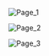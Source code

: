 ![Page_1](https://github.com/AbdulRahmanAzam/cpp-practise/assets/69141440/9401eb6a-6da9-4f11-ae42-bd769fde04be)

![Page_2](https://github.com/AbdulRahmanAzam/cpp-practise/assets/69141440/dda2ef17-03f0-47ee-9a43-9e17af4bf281)

![Page_3](https://github.com/AbdulRahmanAzam/cpp-practise/assets/69141440/cb7b93e6-b282-43f3-8bc8-6eef3992e386)
